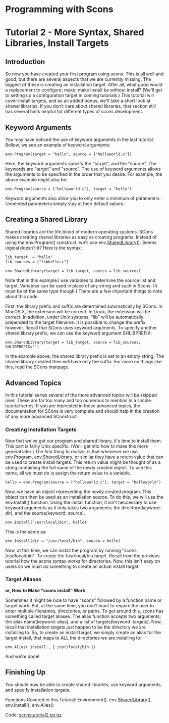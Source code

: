 

# Programming with Scons


# Tutorial 2 - More Syntax, Shared Libraries, Install Targets


## Introduction

So now you have created your first program using scons.  This is all well and good, but there are several aspects that we are currently missing.  The biggest of these is creating an installation target.  After all, what good would a replacement to configure; make; make install be without install? (We'll get to setting up a configuration target in coming tutorials.)  This tutorial will cover install targets, and as an added bonus, we'll take a short look at shared libraries.  If you don't care about shared libraries, that section still has several hints helpful for different types of scons development. 


## Keyword Arguments

You may have noticed the use of keyword arguments in the last tutorial.  Bellow, we see an example of keyword arguments: 

`env.Program(target = "hello", source = ["helloworld.c"])` 

Here, the keyword arguments specify the "target", and the "source".  The keywords are "target" and "source".  The use of keyword arguments allows the arguments to be specified in the order that you desire.  For example, the above example might also be: 

`env.Program(source = ["helloworld.c"], target = "hello")` 

Keyword arguments also allow you to only enter a minimum of parameters.  Unneeded parameters simply stay at their default values. 


## Creating a Shared Library

Shared libraries are the life blood of modern operating systems.  SCons makes creating shared libraries as easy as creating programs.  Instead of using the env.Program() construct, we'll use env.[SharedLibrary](SharedLibrary)().  Seems logical doesn't it? Here is the syntax: 


```txt
lib_target  = "hello"
lib_sources = ["libhello.c"]

env.SharedLibrary(target = lib_target, source = lib_sources)
```
Note that in this example I use variables to determine the source list and target.  Variables can be used in place of any string and such in Scons.  (It must be of the same type though.)  There are a few important things to note about this code. 

First, the library prefix and suffix are determined automatically by SCons. In MacOS X, the extension will be correct.  In Linux, the extension will be correct. In addition, under Unix systems, "lib" will be automatically prepended to the target filename. It is possible to change the prefix however.  Recall that SCons uses keyword arguments.  To specify another shared library prefix, we can use the keyword argument SHLIBPREFIX: 

`env.SharedLibrary(target = lib_target, source = lib_sources, SHLIBPREFIX='')` 

In the example above, the shared library prefix is set to an empty string.  The shared library created then will have only the suffix.  For more on things like this, read the SCons manpage. 


## Advanced Topics

In this tutorial series several of the more advanced topics will be skipped over.  These are far too many and too numerous to mention in a simple tutorial series.  If you are interested in these advanced topics, the documentation for SCons is very complete and should help in the creation of any more advanced SConstruct. 


### Creating Installation Targets

Now that we've got our program and shared library, it's time to install them.  This part is fairly Unix specific.  (We'll get into how to make this more general later.) The first thing to realize, is that whenever we use env.Program, env.[SharedLibrary](SharedLibrary), or similar they have a return value that can be used to create install targets.  This return value might be thought of as a string containing the full name of the newly created object.  To use this name, all we must do is assign the return value to a variable. 

`hello = env.Program(source = ["helloworld.c"], target = "helloworld")` 

Now, we have an object representing the newly created program.  This object can then be used as an installation source.  To do this, we will use the env.Install() function.  Using the install function, it isn't neccessary to use keyword arguments as it only takes two arguments: the directory(keyword: dir), and the source(keyword: source). 

`env.Install("/usr/local/bin", hello)` 

This is the same as: 

`env.Install(dir = "/usr/local/bin", source = hello)` 

Now, at this time, we can install the program by running "scons /usr/local/bin".  To create the /usr/local/bin target.  Recall from the previous tutorial how the scons syntax works for directories.  Now, this isn't easy on users so we must do something to create an actual install target. 


### Target Aliases

**or, How to Make "scons install" Work** 

Sometimes it might be nice to have "scons" followed by a function name or target work.  But, at the same time, you don't want to require the user to enter multiple filenames, directories, or paths.  To get around this, scons has something called target aliases. The alias function accepts two arguments: the alias name(keyword: alias), and a list of targets(keyword: targets).  Now, recall that installation targets just happen to be the directory we are installing to.  So, to create an install target, we simply create an alias for the target install, that maps to ALL the directories we are installing to: 

`env.Alias('install', ['/usr/local/bin'])` 

And we're done! 


## Finishing Up

You should now be able to create shared libraries, use keyword arguments, and specify installation targets. 

Functions Covered in this Tutorial: Environment(), env.[SharedLibrary](SharedLibrary)(), env.Install(), env.Alias() 

Code: [sconstutorial2.tar.gz](sconstutorial2.tar.gz) 
